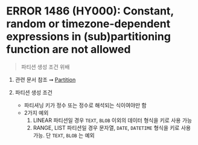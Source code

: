 ERROR 1486 (HY000): Constant, random or timezone-dependent expressions in (sub)partitioning function are not allowed
===
>파티션 생성 조건 위배

1. 관련 문서 참조 ➞ [Partition](../partition/README.md)

1. 파티션 생성 조건
    * 파티셔닝 키가 정수 또는 정수로 해석되는 식이여야만 함
    * 2가지 예외
      1. LINEAR 파티션일 경우 `TEXT`, `BLOB` 이외의 데이터 형식을 키로 사용 가능
      1. RANGE, LIST 파티션일 경우 문자열, `DATE`, `DATETIME` 형식을 키로 사용 가능. 단 `TEXT`, `BLOB` 는 예외
